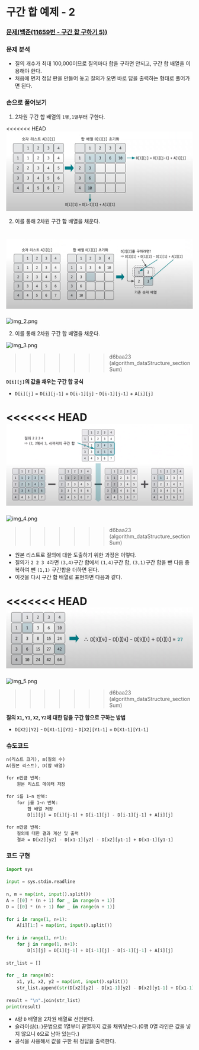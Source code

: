 # 구간 합 예제 - 2

### [문제(백준(11659번 - 구간 합 구하기 5))](https://www.acmicpc.net/problem/11660)

### 문제 분석
- 질의 개수가 최대 100,000이므로 질의마다 합을 구하면 안되고, 구간 합 배열을 이용해야 한다.
- 처음에 먼저 정답 판을 만들어 놓고 질의가 오면 바로 답을 출력하는 형태로 풀어가면 된다.

### 손으로 풀어보기
1. 2차원 구간 합 배열의 `1행,1열`부터 구한다.

<<<<<<< HEAD
![img_2.png](image/img_2.png)

2. 이를 통해 2차원 구간 합 배열을 채운다.

![img_3.png](image/img_3.png)
=======
![img_2.png](img_2.png)

2. 이를 통해 2차원 구간 합 배열을 채운다.

![img_3.png](img_3.png)
>>>>>>> d6baa23 (algorithm_dataStructure_sectionSum)

**`D[i][j]`의 값을 채우는 구간 합 공식**
- `D[i][j]` = `D[i][j-1]` + `D[i-1][j]` - `D[i-1][j-1]` + `A[i][j]` 

<<<<<<< HEAD
![img_4.png](image/img_4.png)
=======
![img_4.png](img_4.png)
>>>>>>> d6baa23 (algorithm_dataStructure_sectionSum)

- 원본 리스트로 질의에 대한 도출하기 위한 과정은 이렇다.
- 질의가 `2 2 3 4`라면 `(3,4)`구간 합에서 `(1,4)`구간 합, `(3,1)`구간 합을 뺀 다음 중복하여 뺀 `(1,1)` 구간합을 더하면 된다.
- 이것을 다시 구간 합 배열로 표현하면 다음과 같다.

<<<<<<< HEAD
![img_5.png](image/img_5.png)
=======
![img_5.png](img_5.png)
>>>>>>> d6baa23 (algorithm_dataStructure_sectionSum)

**질의 `X1`, `Y1`, `X2`, `Y2`에 대한 답을 구간 합으로 구하는 방법**
- `D[X2][Y2]` - `D[X1-1][Y2]` - `D[X2][Y1-1]` + `D[X1-1][Y1-1]`

### 슈도코드
```text
n(리스트 크기), m(질의 수)
A(원본 리스트), D(합 배열)

for n만큼 반복:
    원본 리스트 데이터 저장
    
for i를 1~n 반복:
    for j를 1~n 반복:
        합 배열 저장
        D[i][j] = D[i][j-1] + D[i-1][j] - D[i-1][j-1] + A[i][j]
        
for m만큼 반복:
    질의에 대한 결과 계산 및 출력
    결과 = D[x2][y2] - D[x1-1][y2] - D[x2][y1-1] + D[x1-1][y1-1]
```

### 코드 구현
```python
import sys

input = sys.stdin.readline

n, m = map(int, input().split())
A = [[0] * (n + 1) for _ in range(n + 1)]
D = [[0] * (n + 1) for _ in range(n + 1)]

for i in range(1, n+1):
    A[i][1:] = map(int, input().split())

for i in range(1, n+1):
    for j in range(1, n+1):
        D[i][j] = D[i][j-1] + D[i-1][j] - D[i-1][j-1] + A[i][j]

str_list = []

for _ in range(m):
    x1, y1, x2, y2 = map(int, input().split())
    str_list.append(str(D[x2][y2] - D[x1-1][y2] - D[x2][y1-1] + D[x1-1][y1-1]))

result = "\n".join(str_list)
print(result)
```
- `A`랑 `D` 배열을 2차원 배열로 선언한다.
- 슬라이싱(`1:`)문법으로 1열부터 끝열까지 값을 채워넣는다.(0행 0열 라인은 값을 넣지 않으니 `0`으로 남아 있는다.)
- 공식을 사용해서 값을 구한 뒤 정답을 출력한다.